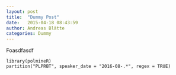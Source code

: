 ```yaml
---
layout: post
title:  "Dummy Post"
date:   2015-04-18 08:43:59
author: Andreas Blätte
categories: Dummy
---
```


Foasdfasdf
```
library(polmineR)
partition("PLPRBT", speaker_date = "2016-08-.*", regex = TRUE)
````
